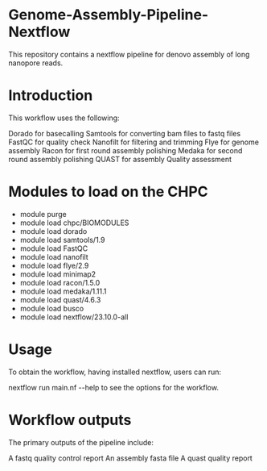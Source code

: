 # Genome-Assembly-Pipeline-Nextflow
This repository contains a nextflow pipeline for denovo assembly of long nanopore reads.

# Introduction
This workflow uses the following:

Dorado for basecalling
Samtools for converting bam files to fastq files
FastQC for quality check
Nanofilt for filtering and trimming
Flye for genome assembly
Racon for first round assembly polishing
Medaka for second round assembly polishing
QUAST for assembly Quality assessment

# Modules to load on the CHPC
* module purge
* module load chpc/BIOMODULES
* module load dorado
* module load samtools/1.9
* module load FastQC
* module load nanofilt
* module load flye/2.9
* module load minimap2
* module load racon/1.5.0
* module load medaka/1.11.1
* module load quast/4.6.3
* module load busco
* module load nextflow/23.10.0-all

# Usage
To obtain the workflow, having installed nextflow, users can run:

nextflow run main.nf --help
to see the options for the workflow.

# Workflow outputs
The primary outputs of the pipeline include:

A fastq quality control report
An assembly fasta file
A quast quality report
